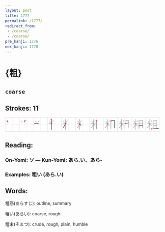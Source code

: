 ```yaml
---
layout: post
title: 1777
permalink: /1777/
redirect_from:
 - /coarse/
 - /coarse/
pre_kanji: 1776
nex_kanji: 1778
---
```


# {粗}

## `coarse`

## Strokes: 11

<div class="stroke"><img src="../images/E7B297.png" /></div>

## Reading:

### On-Yomi: ソ &mdash; Kun-Yomi: あら.い、あら-

### Examples: 粗い (あら.い)

## Words:

粗筋(あらすじ): outline, summary

粗い(あらい): coarse, rough

粗末(そまつ): crude, rough, plain, humble

